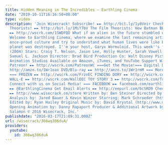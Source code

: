 ```yaml
---
title: Hidden Meaning in The Incredibles – Earthling Cinema
date: "2019-10-11T16:16:50+08:00"
type: video
description: 'Join Wisecrack! Subscribe! ►► http://bit.ly/1y8Veir Check out The Film
  Theorists! ►► http://bit.ly/1MiY7bV The Film Theorists: How Batman BEATS Superman
  ►► http://wscrk.com/1SWDFQD What if an alien in the future stumbled upon The Incredibles?
  Welcome to Earthling Cinema, where we examine the last remaining artifacts of a
  once-proud culture and try to understand what human lives were like before their
  planet was destroyed. I''m your host, Garyx Wormuloid. This week''s film: The Incredibles
  (2004) Stars: Craig T. Nelson, Jason Lee, Holly Hunter, Sarah Vowell, Spencer Fox,
  Samuel L. Jackson Director: Brad Bird Production Co: Walt Disney Pictures, Pixar
  Animation Studios Available on Amazon, iTunes, and YouTube Support Wisecrack on
  Patreon! ►► http://wscrk.com/PatreonWC ===Get the Movie!=== Digital Download ►►
  http://amzn.to/1Wr1oax DVD/Blu-ray ►► http://amzn.to/1Wr1rmM === More Episodes!
  === FROZEN ►► http://wscrk.com/FrznEC FINDING DORY ►► http://wscrk.com/FndngDryEC
  WALL-E ►► http://wscrk.com/WallEEC TOY STORY 3 ►► http://wscrk.com/ToySty3EC ===
  Connect with us on Social Media! === FACEBOOK ►► facebook.com/earthlingcinema TWITTER
  ►► @EarthlingCinema Get Email Alerts ►► http://eepurl.com/bcSRD9 Check out our Merch!
  ►► http://www.wisecrack.co/store Written by: Ben Steiner Directed by: Jared Bauer
  Analysis by: Jared Bauer & Kevin Winzer Starring: Mark Schroeder (https://twitter.com/mark_schroeder)
  Edited by: Ryan Hailey Original Music by: David Krystal (http://www.davidkrystalmusic.com)
  Opening Animation by: Danny Rapaport Producer & Additional Artwork by: Jacob S.
  Salamon © 2016 Wisecrack, Inc.'
publishdate: "2016-03-17T21:09:31.000Z"
url: /wisecrack/366wq306duA/
providers:
  youtube:
    id: 366wq306duA
---
```

